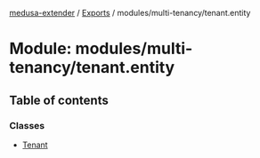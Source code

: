 [medusa-extender](../README.md) / [Exports](../modules.md) / modules/multi-tenancy/tenant.entity

# Module: modules/multi-tenancy/tenant.entity

## Table of contents

### Classes

- [Tenant](../classes/modules_multi_tenancy_tenant_entity.Tenant.md)
